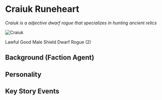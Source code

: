# Craiuk Runeheart

*Craiuk is a adjective dwarf rogue that specializes in hunting ancient relics*

![Craiuk](https://www.dropbox.com/s/gxxnnmutjcqf1is/craiukRuneheart.png?raw=1)

Lawful Good Male Shield Dwarf Rogue (2)

## Background (Faction Agent)

## Personality

## Key Story Events

